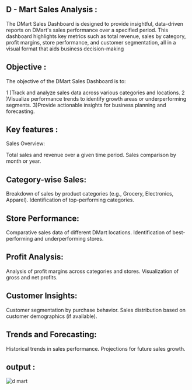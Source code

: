 ## D - Mart Sales Analysis : 
The DMart Sales Dashboard is designed to provide insightful, data-driven reports on DMart's sales performance over a specified period. This dashboard highlights key metrics such as total revenue, sales by category, profit margins, store performance, and customer segmentation, all in a visual format that aids business decision-making

## Objective : 
The objective of the DMart Sales Dashboard is to:

 1 )Track and analyze sales data across various categories and locations.
 2 )Visualize performance trends to identify growth areas or underperforming segments.
 3)Provide actionable insights for business planning and forecasting.

 ## Key features : 
 Sales Overview:

Total sales and revenue over a given time period.
Sales comparison by month or year.

## Category-wise Sales:

Breakdown of sales by product categories (e.g., Grocery, Electronics, Apparel).
Identification of top-performing categories.

## Store Performance:

Comparative sales data of different DMart locations.
Identification of best-performing and underperforming stores.

## Profit Analysis:

Analysis of profit margins across categories and stores.
Visualization of gross and net profits.

## Customer Insights:

Customer segmentation by purchase behavior.
Sales distribution based on customer demographics (if available).

## Trends and Forecasting:

Historical trends in sales performance.
Projections for future sales growth.

## output : 
![d mart ](https://github.com/user-attachments/assets/c5d9089d-a818-403a-bf6c-5f71b64f4484)


